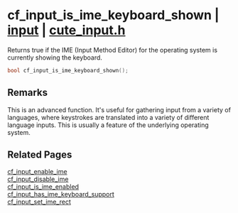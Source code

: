 # cf_input_is_ime_keyboard_shown | [input](https://github.com/RandyGaul/cute_framework/blob/master/docs/input_readme.md) | [cute_input.h](https://github.com/RandyGaul/cute_framework/blob/master/include/cute_input.h)

Returns true if the IME (Input Method Editor) for the operating system is currently showing the keyboard.

```cpp
bool cf_input_is_ime_keyboard_shown();
```

## Remarks

This is an advanced function. It's useful for gathering input from a variety of languages, where keystrokes are translated into a variety
of different language inputs. This is usually a feature of the underlying operating system.

## Related Pages

[cf_input_enable_ime](https://github.com/RandyGaul/cute_framework/blob/master/docs/input/cf_input_enable_ime.md)  
[cf_input_disable_ime](https://github.com/RandyGaul/cute_framework/blob/master/docs/input/cf_input_disable_ime.md)  
[cf_input_is_ime_enabled](https://github.com/RandyGaul/cute_framework/blob/master/docs/input/cf_input_is_ime_enabled.md)  
[cf_input_has_ime_keyboard_support](https://github.com/RandyGaul/cute_framework/blob/master/docs/input/cf_input_has_ime_keyboard_support.md)  
[cf_input_set_ime_rect](https://github.com/RandyGaul/cute_framework/blob/master/docs/input/cf_input_set_ime_rect.md)  
